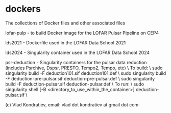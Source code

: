 # dockers

The collections of Docker files and other associated files

lofar-pulp - to build Docker image for the LOFAR Pulsar Pipeline on CEP4

lds2021 - Dockerfile used in the LOFAR Data School 2021

lds2024 - Singularity container used in the LOFAR Data School 2024

psr-deduction - Singularity containers for the pulsar data reduction (includes Psrchive, Dspsr, PRESTO, Tempo2, Tempo, etc) \\
                To build: \\
                    sudo singularity build -F deduction101.sif deduction101.def \\
                    sudo singularity build -F deduction-pre-pulsar.sif deduction-pre-pulsar.def \\
                    sudo singularity build -F deduction-pulsar.sif deduction-pulsar.def \\
                To run: \\
                    sudo singularity shell [-B <directory_to_use_within_the_container>] deduction-pulsar.sif \\

(c) Vlad Kondratiev, email: vlad dot kondratiev at gmail dot com

